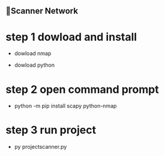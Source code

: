 ## 👋Scanner Network


# step 1 dowload and install

- dowload nmap

- dowload python

# step 2 open command prompt

- python -m pip install scapy python-nmap

 # step 3 run project
- py projectscanner.py
  

